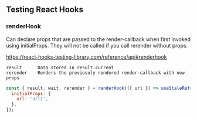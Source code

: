 ## Testing React Hooks

### renderHook

Can declare props that are passed to the render-callback when first invoked using initialProps. They will not be called if you call rerender without props.

https://react-hooks-testing-library.com/reference/api#renderhook

```
result      Data stored in result.current
rerender    Renders the previosuly rendered render-callback with new props
```

```js
const { result, wait, rerender } = renderHook(({ url }) => useStaleRefresh(url, defaultValue), {
  initialProps: {
    url: 'url1',
  },
});
```
